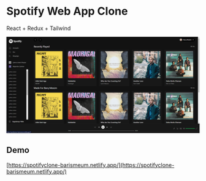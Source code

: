 # Spotify Web App Clone
React + Redux + Tailwind 

![](https://github.com/Barismesum/spotifyWebClone/blob/main/src/data/spotify.png)



## Demo

[https://spotifyclone-barismeum.netlify.app/](https://spotifyclone-barismeum.netlify.app/)
